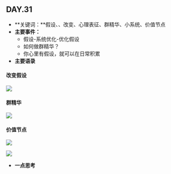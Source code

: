 ## DAY.31
+ **关键词：**假设、、改变、心理表征、群精华、小系统、价值节点
+ **主要事件：**
    + 假设-系统优化-优化假设
    + 如何做群精华？
    + 你心里有假设，就可以在日常积累
+ **主要语录**

#### 改变假设
![](./_image/19078374099543239.png)

#### 群精华

![](./_image/280091623469886418.png)
#### 价值节点

![](./_image/369412060819115062.png)

![](./_image/76395674230202230.jpg)


+ **一点思考**
